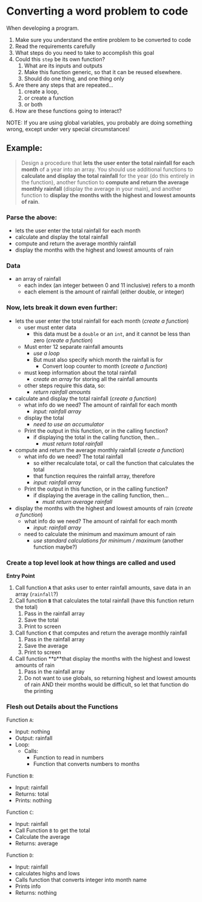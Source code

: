 # Converting a word problem to code

When developing a program.

1. Make sure you understand the entire problem to be converted to code
2. Read the requirements carefully
3. What steps do you need to take to accomplish this goal
4. Could this `step` be its own function?
   1. What are its inputs and outputs
   2. Make this function generic, so that it can be reused elsewhere.
   3. Should do one thing, and one thing only
5. Are there any steps that are repeated... 
   1. create a loop,
   2. or create a function
   3. or both
6. How are these functions going to interact?

NOTE:  If you are using global variables, you probably are doing something wrong, except under very special circumstances!



## Example:

> Design a procedure that **lets the user enter the total rainfall for each month** of a year into an array. You should use additional functions to **calculate and display the total rainfall** for the year (do this entirely in the function), another function to **compute and return the average monthly rainfall** (display the average in your main), and another function to **display the months with the highest and lowest amounts of rain**.

### Parse the above:

* lets the user enter the total rainfall for each month 
* calculate and display the total rainfall
* compute and return the average monthly rainfall
* display the months with the highest and lowest amounts of rain

### Data

* an array of rainfall 
  * each index (an integer between 0 and 11 inclusive) refers to a month
  * each element is the amount of rainfall (either double, or integer)

### Now, lets break it down even further:

* lets the user enter the total rainfall for each month (*create a function*)
  * user must enter data
    * this data must be a `double` or an `int`, and it cannot be less than zero (*create a function*)
  * Must enter 12 separate rainfall amounts
    * *use a loop*
    * But must also specify which month the rainfall is for
      * Convert loop counter to month (*create a function*)
  * must keep information about the total rainfall
    * *create an array* for storing all the rainfall amounts
  * other steps require this data, so:
    * *return rainfall amounts*
* calculate and display the total rainfall (*create a function*)
  * what info do we need? The amount of rainfall for each month
    * *input: rainfall array*
  * display the total
    * *need to use an accumulator*
  * Print the output in this function, or in the calling function?
    * if displaying the total in the calling function, then...
      * *must return total rainfall*
* compute and return the average monthly rainfall (*create a function*)
  * what info do we need? The total rainfall
    * so either recalculate total, or call the function that calculates the total
    * that function requires the rainfall array, therefore
    * *input: rainfall array*
  * Print the output in this function, or in the calling function?
    * if displaying the average in the calling function, then...
      * *must return average rainfall*
* display the months with the highest and lowest amounts of rain (*create a function*)
  * what info do we need? The amount of rainfall for each month
    * *input: rainfall array*
  * need to calculate the minimum and maximum amount of rain
    * *use standard calculations for minimum / maximum* (another function maybe?)

### Create a top level look at how things are called and used

**Entry Point**

1. Call function **`A`** that asks user to enter rainfall amounts, save data in an array (`rainfall`?)
2. Call function **`B`** that calculates the total rainfall (have this function return the total)
   1. Pass in the rainfall array
   2. Save the total
   3. Print to screen
3. Call function **`C`** that computes and return the average monthly rainfall
   1. Pass in the rainfall array
   2. Save the average
   3. Print to screen
4. Call function **`D`**that display the months with the highest and lowest amounts of rain 
   1. Pass in the rainfall array
   2. Do not want to use globals, so returning highest and lowest amounts of rain AND their months would be difficult, so let that function do the printing

### Flesh out Details about the Functions

Function `A`:

* Input: nothing
* Output: rainfall
* Loop:
  * Calls:
    * Function to read in numbers
    * Function that converts numbers to months

Function `B`:

* Input: rainfall
* Returns: total
* Prints: nothing

Function `C`:

* Input: rainfall
* Call Function `B` to get the total
* Calculate the average
* Returns: average

Function `D`:

* Input: rainfall
* calculates highs and lows
* Calls function that converts integer into month name
* Prints info
* Returns: nothing

